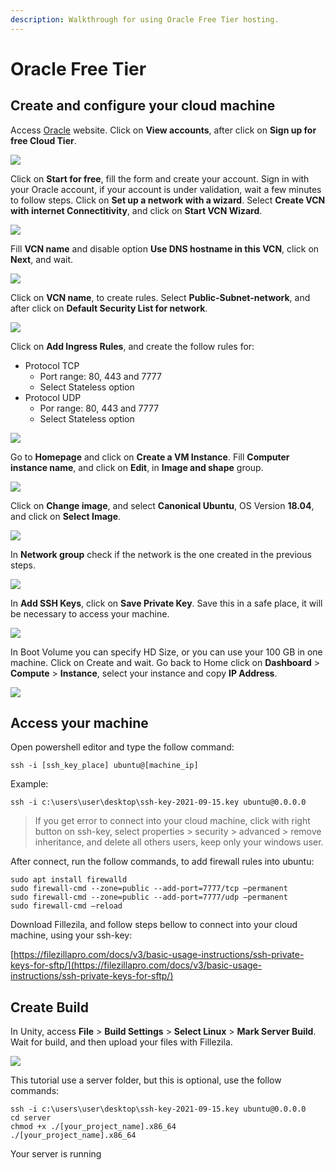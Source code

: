 ```yaml
---
description: Walkthrough for using Oracle Free Tier hosting.
---
```


# Oracle Free Tier

## Create and configure your cloud machine

Access [Oracle](https://oracle.com) website. Click on **View accounts**, after click on **Sign up for free Cloud Tier**.

![](../../.gitbook/assets/image\_01.png)

Click on **Start for free**, fill the form and create your account. Sign in with your Oracle account, if your account is under validation, wait a few minutes to follow steps. Click on **Set up a network with a wizard**. Select **Create VCN with internet Connectitivity**, and click on **Start VCN Wizard**.

![](../../.gitbook/assets/image\_02.png)

Fill **VCN name** and disable option **Use DNS hostname in this VCN**, click on **Next**, and wait.

![](../../.gitbook/assets/image\_03.png)

Click on **VCN name**, to create rules. Select **Public-Subnet-network**, and after click on **Default Security List for network**.

![](../../.gitbook/assets/image\_04.png)

Click on **Add Ingress Rules**, and create the follow rules for:

* Protocol TCP
  * Port range: 80, 443 and 7777
  * Select Stateless option
* Protocol UDP
  * Por range: 80, 443 and 7777
  * Select Stateless option

![](../../.gitbook/assets/image\_05.png)

Go to **Homepage** and click on **Create a VM Instance**. Fill **Computer instance name**, and click on **Edit**, in **Image and shape** group.

![](../../.gitbook/assets/image\_06.png)

Click on **Change image**, and select **Canonical Ubuntu**, OS Version **18.04**, and click on **Select Image**.

![](../../.gitbook/assets/image\_07.png)

In **Network group** check if the network is the one created in the previous steps.

![](../../.gitbook/assets/image\_08.png)

In **Add SSH Keys**, click on **Save Private Key**. Save this in a safe place, it will be necessary to access your machine.

![](../../.gitbook/assets/image\_09.png)

In Boot Volume you can specify HD Size, or you can use your 100 GB in one machine. Click on Create and wait. Go back to Home click on **Dashboard** > **Compute** > **Instance**, select your instance and copy **IP Address**.

![](../../.gitbook/assets/image\_10.png)

## Access your machine

Open powershell editor and type the follow command:

```
ssh -i [ssh_key_place] ubuntu@[machine_ip]
```

Example:

```
ssh -i c:\users\user\desktop\ssh-key-2021-09-15.key ubuntu@0.0.0.0
```

> If you get error to connect into your cloud machine, click with right button on ssh-key, select properties > security > advanced > remove inheritance, and delete all others users, keep only your windows user.

After connect, run the follow commands, to add firewall rules into ubuntu:

```
sudo apt install firewalld  
sudo firewall-cmd --zone=public --add-port=7777/tcp –permanent  
sudo firewall-cmd --zone=public --add-port=7777/udp –permanent  
sudo firewall-cmd –reload
```

Download Fillezila, and follow steps bellow to connect into your cloud machine, using your ssh-key:

[https://filezillapro.com/docs/v3/basic-usage-instructions/ssh-private-keys-for-sftp/](https://filezillapro.com/docs/v3/basic-usage-instructions/ssh-private-keys-for-sftp/)

## Create Build

In Unity, access **File** > **Build Settings** > **Select Linux** > **Mark Server Build**. Wait for build, and then upload your files with Fillezila.

![](../../.gitbook/assets/image\_11.png)

This tutorial use a server folder, but this is optional, use the follow commands:

```
ssh -i c:\users\user\desktop\ssh-key-2021-09-15.key ubuntu@0.0.0.0
cd server
chmod +x ./[your_project_name].x86_64  
./[your_project_name].x86_64
```

Your server is running

